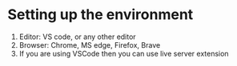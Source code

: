 # Setting up the environment
1. Editor: VS code, or any other editor
2. Browser: Chrome, MS edge, Firefox, Brave
3. If you are using VSCode then you can use live server extension